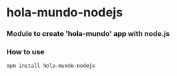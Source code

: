 # hola-mundo-nodejs

### Module to create 'hola-mundo' app with node.js

### How to use
```
npm install hola-mundo-nodejs
```
